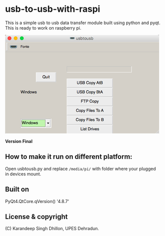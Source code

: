 # usb-to-usb-with-raspi

This is a simple usb to usb data transfer module built using python and pyqt.
This is ready to work on raspberry pi.

![Menu](https://github.com/karandeepdps/usb-to-usb-with-raspi-/blob/master/GUI%20Images/Menu3.png)



**Version Final**


## How to make it run on different platform:
Open usbtousb.py and replace  ` /media/pi/ ` with folder where your plugged in devices mount.

## Built on
PyQt4.QtCore.qVersion()
'4.8.7'

## License & copyright
(C) Karandeep Singh Dhillon, UPES Dehradun.